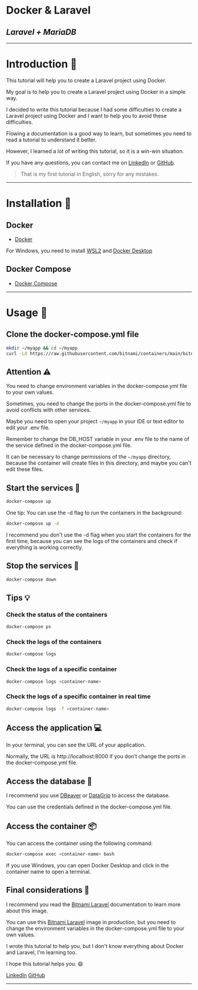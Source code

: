 # Docker & Laravel
## _Laravel + MariaDB_
---

# Introduction :page_facing_up:

This tutorial will help you to create a Laravel project using Docker.

My goal is to help you to create a Laravel project using Docker in a simple way.

I decided to write this tutorial because I had some difficulties to create a Laravel project using Docker and I want to help you to avoid these difficulties.

Flowing a documentation is a good way to learn, but sometimes you need to read a tutorial to understand it better.

However, I learned a lot of writing this tutorial, so it is a win-win situation.

If you have any questions, you can contact me on [LinkedIn](https://www.linkedin.com/in/luiz-schons/) or [GitHub](https://github.com/sschonss).

>That is my first tutorial in English, sorry for any mistakes.

---
# Installation :whale:

## Docker
- [Docker](https://docs.docker.com/get-docker/)

For Windows, you need to install [WSL2](https://docs.microsoft.com/en-us/windows/wsl/install-win10) and [Docker Desktop](https://docs.docker.com/docker-for-windows/install/)

## Docker Compose
- [Docker Compose](https://docs.docker.com/compose/install/)
---

# Usage :rocket:

## Clone the docker-compose.yml file
```sh
mkdir ~/myapp && cd ~/myapp
curl -LO https://raw.githubusercontent.com/bitnami/containers/main/bitnami/laravel/docker-compose.yml
```

## Attention :warning:

You need to change environment variables in the docker-compose.yml file to your own values.

Sometimes, you need to change the ports in the docker-compose.yml file to avoid conflicts with other services.

Maybe you need to open your project `~/myapp` in your IDE or text editor to edit your .env file.

Remember to change the DB_HOST variable in your .env file to the name of the service defined in the docker-compose.yml file.

It can be necessary to change permissions of the `~/myapp` directory, because the container will create files in this directory, and maybe you can't edit these files.





## Start the services :muscle:
```sh
docker-compose up
```

One tip: You can use the -d flag to run the containers in the background:
```sh
docker-compose up -d
```

I recommend you don't use the -d flag when you start the containers for the first time, because you can see the logs of the containers and check if everything is working correctly.

## Stop the services :stop_sign:
```sh
docker-compose down
```

## Tips :bulb:

### Check the status of the containers
```sh
docker-compose ps
```

### Check the logs of the containers
```sh
docker-compose logs
```

### Check the logs of a specific container
```sh
docker-compose logs <container-name>
```

### Check the logs of a specific container in real time
```sh
docker-compose logs -f <container-name>
```

## Access the application :computer:

In your terminal, you can see the URL of your application.

Normally, the URL is http://localhost:8000 if you don't change the ports in the docker-compose.yml file.

## Access the database :floppy_disk:

I recommend you use [DBeaver](https://dbeaver.io/) or [DataGrip](https://www.jetbrains.com/datagrip/) to access the database.

You can use the credentials defined in the docker-compose.yml file.

## Access the container :package:

You can access the container using the following command:
```sh
docker-compose exec <container-name> bash
```

If you use Windows, you can open Docker Desktop and click in the container name to open a terminal.

## Final considerations :memo:

I recommend you read the [Bitnami Laravel](https://hub.docker.com/r/bitnami/laravel/) documentation to learn more about this image.

You can use this [Bitnami Laravel](https://hub.docker.com/r/bitnami/laravel/) image in production, but you need to change the environment variables in the docker-compose.yml file to your own values.

I wrote this tutorial to help you, but I don't know everything about Docker and Laravel, I'm learning too.

I hope this tutorial helps you. :smile:

[LinkedIn](https://www.linkedin.com/in/luiz-schons/)
[GitHub](https://github.com/sschonss)

---
